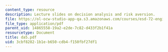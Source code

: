 ```yaml
---
content_type: resource
description: Lecture slides on decision analysis and risk aversion.
file: https://ol-ocw-studio-app-qa.s3.amazonaws.com/courses/esd-72-engineering-risk-benefit-analysis-spring-2007/3cbf82821b1eb650cdb4f150fbf27df1_da5.pdf
file_type: application/pdf
parent_uid: 14865558-19a2-e2de-7c82-d433f2b1f41a
resourcetype: Document
title: da5.pdf
uid: 3cbf8282-1b1e-b650-cdb4-f150fbf27df1
---
```


